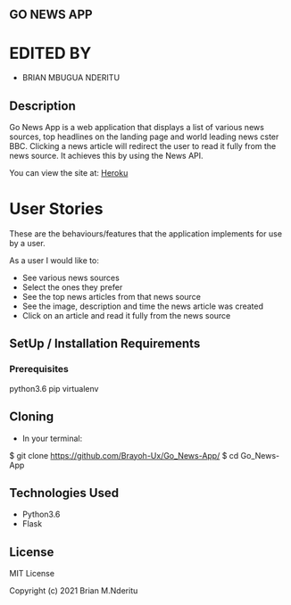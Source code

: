 ## GO NEWS APP
# EDITED BY 
- BRIAN MBUGUA NDERITU

## Description
Go News App is a web application that displays a list of various news sources, top headlines on the landing page and world leading news cster BBC. Clicking a news article will redirect the user to read it fully from the news source. It achieves this by using the News API.

You can view the site at: <a href="https://gonewsapp.herokuapp.com/">Heroku</a>

# User Stories
These are the behaviours/features that the application implements for use by a user.

As a user I would like to:

- See various news sources
- Select the ones they prefer
- See the top news articles from that news source
- See the image, description and time the news article was created
- Click on an article and read it fully from the news source

## SetUp / Installation Requirements
### Prerequisites

python3.6
pip
virtualenv

## Cloning
 - In your terminal:

  $ git clone https://github.com/Brayoh-Ux/Go_News-App/
  $ cd Go_News-App

## Technologies Used
- Python3.6
- Flask

## License
MIT License

Copyright (c) 2021 Brian M.Nderitu